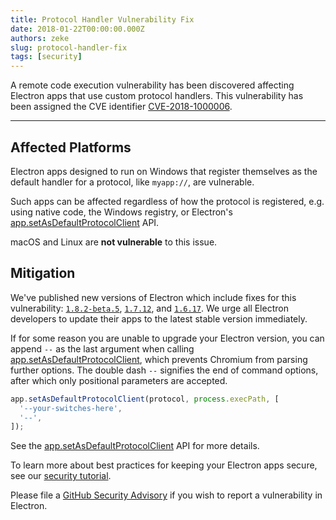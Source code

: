 ```yaml
---
title: Protocol Handler Vulnerability Fix
date: 2018-01-22T00:00:00.000Z
authors: zeke
slug: protocol-handler-fix
tags: [security]
---
```


A remote code execution vulnerability has been discovered affecting
Electron apps that use custom protocol handlers. This vulnerability has been
assigned the CVE identifier [CVE-2018-1000006].

---

## Affected Platforms

Electron apps designed to run on Windows that register themselves as the default
handler for a protocol, like `myapp://`, are vulnerable.

Such apps can be affected regardless of how the protocol is registered, e.g.
using native code, the Windows registry, or Electron's
[app.setAsDefaultProtocolClient] API.

macOS and Linux are **not vulnerable** to this issue.

## Mitigation

We've published new versions of Electron which include fixes for
this vulnerability:
[`1.8.2-beta.5`](https://github.com/electron/electron/releases/tag/v1.8.2-beta.5),
[`1.7.12`](https://github.com/electron/electron/releases/tag/v1.7.12),
and [`1.6.17`](https://github.com/electron/electron/releases/tag/v2.6.17).
We urge all Electron developers to update their apps to the latest stable
version immediately.

If for some reason you are unable to upgrade your Electron version,
you can append `--` as the last argument when calling [app.setAsDefaultProtocolClient],
which prevents Chromium from parsing further options.
The double dash `--` signifies the end of command options,
after which only positional parameters are accepted.

```js
app.setAsDefaultProtocolClient(protocol, process.execPath, [
  '--your-switches-here',
  '--',
]);
```

See the [app.setAsDefaultProtocolClient] API for more details.

To learn more about best practices for keeping your Electron apps secure,
see our [security tutorial].

Please file a [GitHub Security Advisory] if you wish to report a vulnerability
in Electron.

[security tutorial]: https://electronjs.org/docs/tutorial/security
[app.setasdefaultprotocolclient]: https://electronjs.org/docs/api/app#appsetasdefaultprotocolclientprotocol-path-args-macos-windows
[cve-2018-1000006]: https://cve.mitre.org/cgi-bin/cvename.cgi?name=CVE-2018-1000006
[GitHub Security Advisory]: https://github.com/electron/electron/security
